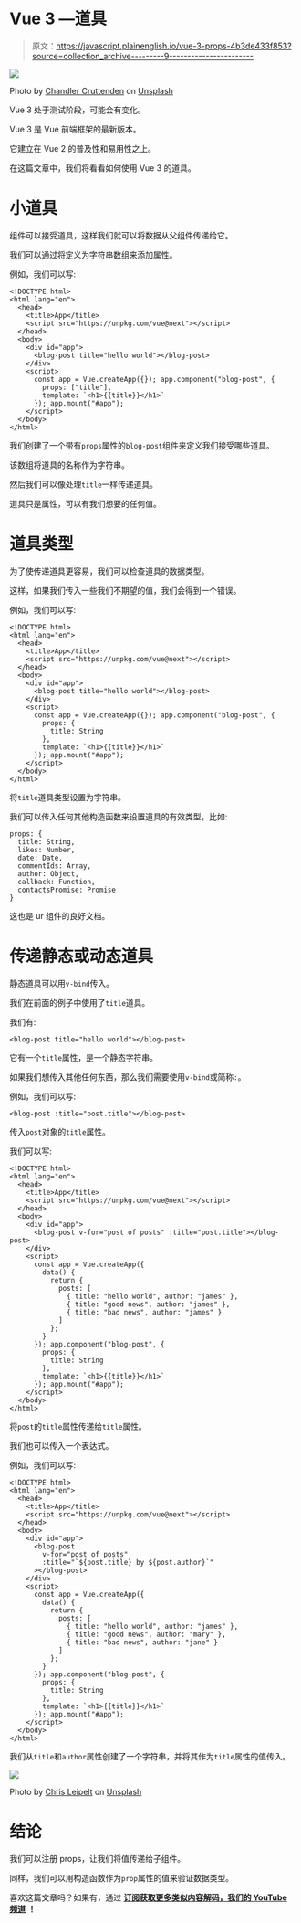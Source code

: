 # Vue 3 —道具

> 原文：<https://javascript.plainenglish.io/vue-3-props-4b3de433f853?source=collection_archive---------9----------------------->

![](img/c17766a7e8f96dfad6e750115a0d97ad.png)

Photo by [Chandler Cruttenden](https://unsplash.com/@chanphoto?utm_source=medium&utm_medium=referral) on [Unsplash](https://unsplash.com?utm_source=medium&utm_medium=referral)

Vue 3 处于测试阶段，可能会有变化。

Vue 3 是 Vue 前端框架的最新版本。

它建立在 Vue 2 的普及性和易用性之上。

在这篇文章中，我们将看看如何使用 Vue 3 的道具。

# 小道具

组件可以接受道具，这样我们就可以将数据从父组件传递给它。

我们可以通过将定义为字符串数组来添加属性。

例如，我们可以写:

```
<!DOCTYPE html>
<html lang="en">
  <head>
    <title>App</title>
    <script src="https://unpkg.com/vue@next"></script>
  </head>
  <body>
    <div id="app">
      <blog-post title="hello world"></blog-post>
    </div>
    <script>
      const app = Vue.createApp({}); app.component("blog-post", {
        props: ["title"],
        template: `<h1>{{title}}</h1>`
      }); app.mount("#app");
    </script>
  </body>
</html>
```

我们创建了一个带有`props`属性的`blog-post`组件来定义我们接受哪些道具。

该数组将道具的名称作为字符串。

然后我们可以像处理`title`一样传递道具。

道具只是属性，可以有我们想要的任何值。

# 道具类型

为了使传递道具更容易，我们可以检查道具的数据类型。

这样，如果我们传入一些我们不期望的值，我们会得到一个错误。

例如，我们可以写:

```
<!DOCTYPE html>
<html lang="en">
  <head>
    <title>App</title>
    <script src="https://unpkg.com/vue@next"></script>
  </head>
  <body>
    <div id="app">
      <blog-post title="hello world"></blog-post>
    </div>
    <script>
      const app = Vue.createApp({}); app.component("blog-post", {
        props: {
          title: String
        },
        template: `<h1>{{title}}</h1>`
      }); app.mount("#app");
    </script>
  </body>
</html>
```

将`title`道具类型设置为字符串。

我们可以传入任何其他构造函数来设置道具的有效类型，比如:

```
props: {
  title: String,
  likes: Number,
  date: Date,
  commentIds: Array,
  author: Object,
  callback: Function,
  contactsPromise: Promise
}
```

这也是 ur 组件的良好文档。

# 传递静态或动态道具

静态道具可以用`v-bind`传入。

我们在前面的例子中使用了`title`道具。

我们有:

```
<blog-post title="hello world"></blog-post>
```

它有一个`title`属性，是一个静态字符串。

如果我们想传入其他任何东西，那么我们需要使用`v-bind`或简称`:`。

例如，我们可以写:

```
<blog-post :title="post.title"></blog-post>
```

传入`post`对象的`title`属性。

我们可以写:

```
<!DOCTYPE html>
<html lang="en">
  <head>
    <title>App</title>
    <script src="https://unpkg.com/vue@next"></script>
  </head>
  <body>
    <div id="app">
      <blog-post v-for="post of posts" :title="post.title"></blog-post>
    </div>
    <script>
      const app = Vue.createApp({
        data() {
          return {
            posts: [
              { title: "hello world", author: "james" },
              { title: "good news", author: "james" },
              { title: "bad news", author: "james" }
            ]
          };
        }
      }); app.component("blog-post", {
        props: {
          title: String
        },
        template: `<h1>{{title}}</h1>`
      }); app.mount("#app");
    </script>
  </body>
</html>
```

将`post`的`title`属性传递给`title`属性。

我们也可以传入一个表达式。

例如，我们可以写:

```
<!DOCTYPE html>
<html lang="en">
  <head>
    <title>App</title>
    <script src="https://unpkg.com/vue@next"></script>
  </head>
  <body>
    <div id="app">
      <blog-post
        v-for="post of posts"
        :title="`${post.title} by ${post.author}`"
      ></blog-post>
    </div>
    <script>
      const app = Vue.createApp({
        data() {
          return {
            posts: [
              { title: "hello world", author: "james" },
              { title: "good news", author: "mary" },
              { title: "bad news", author: "jane" }
            ]
          };
        }
      }); app.component("blog-post", {
        props: {
          title: String
        },
        template: `<h1>{{title}}</h1>`
      }); app.mount("#app");
    </script>
  </body>
</html>
```

我们从`title`和`author`属性创建了一个字符串，并将其作为`title`属性的值传入。

![](img/a7742c7c22fb032467f395ec381c446c.png)

Photo by [Chris Leipelt](https://unsplash.com/@cleipelt?utm_source=medium&utm_medium=referral) on [Unsplash](https://unsplash.com?utm_source=medium&utm_medium=referral)

# 结论

我们可以注册 props，让我们将值传递给子组件。

同样，我们可以用构造函数作为`prop`属性的值来验证数据类型。

喜欢这篇文章吗？如果有，通过 [**订阅获取更多类似内容解码，我们的 YouTube 频道**](https://www.youtube.com/channel/UCtipWUghju290NWcn8jhyAw) **！**